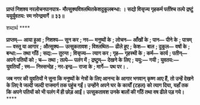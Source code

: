 **प्राप्तं निशश्य नरलोचनपानपात्र-** **मौत्सुक्यविश्लथितकेशदुकूलबन्धा: ।** **सद्यो विसृज्य गृहकर्म पतींश्च तल्पे** **द्रष्टुं ययुर्युवतय: स्म नरेन्द्रमार्गे ॥ ३३॥** 

शब्दार्थ **** 

**प्राप्तम्—** **आया हुआ** **; निशश्य—** **सुन कर** **; नर—** **मनुष्यों के** **; लोचन—** **आँखों के** **; पान—** **पीने के** **; पात्रम्—** **वस्तु या आगार** **;** **औत्सुक्य—** **उत्सुकतावश** **; विश्लथित—** **ढीले हुए** **; केश—** **बाल** **; दुकूल—** **वषों के** **; बन्धा:—** **तथा गाँठें** **; सद्य:—** **तुरन्त** **;** **विसृज्य—** **त्याग कर** **; गृह—** **गृहस्थी के** **; कर्म—** **कार्य** **; पतीन्—** **अपने पतियों को** **; च—** **तथा** **; तल्पे—** **पलंग में** **; द्रष्टुम्—** **देखने के** **लिए** **; ययु:—** **गयी** **; युवतय:—** **युवतियाँ** **; स्म—** **निस्सन्देह** **; नर-इन्द्र—** **राजा के** **; मार्गे—** **पथ पर।** **.** 

**जब नगर की युवतियों ने सुना कि मनुष्यों के नेत्रों के लिए आनन्द के आगार भगवान्** **कृष्ण आए हैं, तो उन्हें देखने के लिए वे जल्दी जल्दी राजमार्ग तक पहुंच गईं। उन्होंने अपने घर** **के कार्यों (टहल) को त्याग दिया, यहाँ तक कि अपने पतियों को भी पलंग में ही छोड़ आईं।** **उत्सुकतावश उनके बालों की गाँठें तथा वष ढीले पड़ गये।** **** 